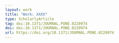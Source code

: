 ```yaml
---
layout: work
title: "Work: XXXX"
type: ScholarlyArticle
tag: doi:10.1371/JOURNAL.PONE.0220974
doi: doi:10.1371/JOURNAL.PONE.0220974
url: https://doi.org/10.1371/JOURNAL.PONE.0220974
---
```

